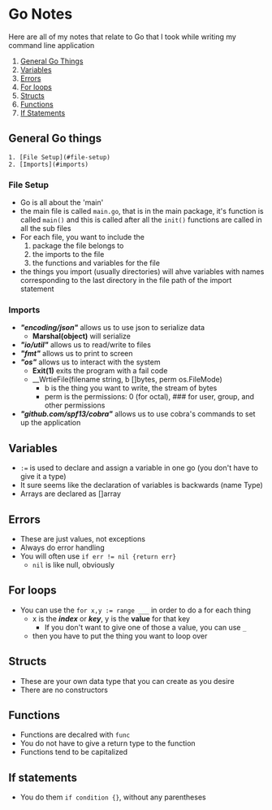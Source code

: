 # Go Notes
Here are all of my notes that relate to Go that I took while writing my command line application
  1. [General Go Things](#general-go-things)
  2. [Variables](#variables)
  3. [Errors](#errors)
  4. [For loops](#for-loops)
  5. [Structs](#structs)
  6. [Functions](#functions)
  7. [If Statements](#if-statements)




## General Go things
    1. [File Setup](#file-setup)
    2. [Imports](#imports)

### File Setup
- Go is all about the 'main'
- the main file is called `main.go`, that is in the main package, it's function is called `main()` and this is called after all the `init()` functions are called in all the sub files
- For each file, you want to include the
  1. package the file belongs to
  2. the imports to the file
  3. the functions and variables for the file
- the things you import (usually directories) will ahve variables with names corresponding to the last directory in the file path of the import statement

### Imports
- ___"encoding/json"___ allows us to use json to serialize data
  - __Marshal(object)__ will serialize
- ___"io/util"___ allows us to read/write to files
- ___"fmt"___ allows us to print to screen
- ___"os"___ allows us to interact with the system
  - __Exit(1)__ exits the program with a fail code
  - __WrtieFile(filename string, b []bytes, perm os.FileMode)
    - b is the thing you want to write, the stream of bytes
    - perm is the permissions: 0 (for octal), ### for user, group, and other permissions
- ___"github.com/spf13/cobra"___ allows us to use cobra's commands to set up the application



## Variables
- `:=` is used to declare and assign a variable in one go (you don't have to give it a type)
- It sure seems like the declaration of variables is backwards (name Type)
- Arrays are declared as []array



## Errors
- These are just values, not exceptions
- Always do error handling
- You will often use `if err != nil {return err}`
  - `nil` is like null, obviously




## For loops
- You can use the `for x,y := range ___` in order to do a for each thing
  - x is the ___index___ or ___key___, y is the __value__ for that key
    - If you don't want to give one of those a value, you can use `_`
  - then you have to put the thing you want to loop over



## Structs
- These are your own data type that you can create as you desire
- There are no constructors



## Functions
- Functions are decalred with `func`
- You do not have to give a return type to the function
- Functions tend to be capitalized 



## If statements
- You do them `if condition {}`, without any parentheses






